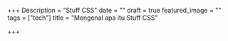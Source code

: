 +++
Description = "Stuff CSS"
date = ""
draft = true
featured_image = ""
tags = ["tech"]
title = "Mengenal apa itu Stuff CSS"

+++
